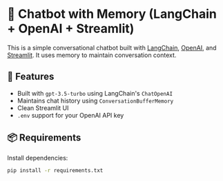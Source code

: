 # 🧠 Chatbot with Memory (LangChain + OpenAI + Streamlit)

This is a simple conversational chatbot built with [LangChain](https://www.langchain.com/), [OpenAI](https://platform.openai.com/), and [Streamlit](https://streamlit.io/). It uses memory to maintain conversation context.

## 🚀 Features
- Built with `gpt-3.5-turbo` using LangChain's `ChatOpenAI`
- Maintains chat history using `ConversationBufferMemory`
- Clean Streamlit UI
- `.env` support for your OpenAI API key

## 📦 Requirements

Install dependencies:

```bash
pip install -r requirements.txt

